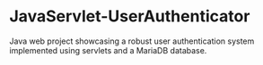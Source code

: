 # JavaServlet-UserAuthenticator
Java web project showcasing a robust user authentication system implemented using servlets and a MariaDB database.
